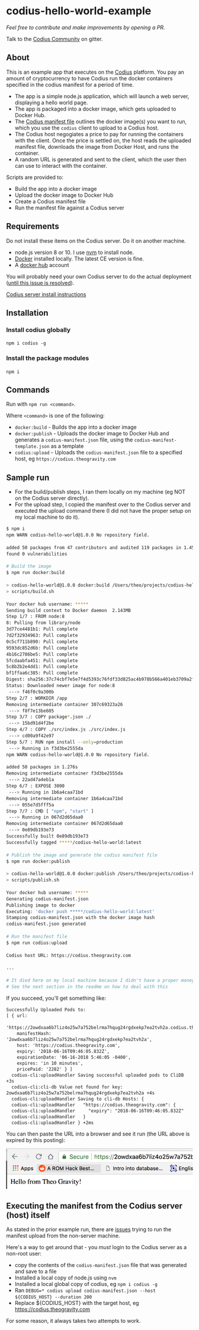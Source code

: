 # codius-hello-world-example

*Feel free to contribute and make improvements by opening a PR.*

Talk to the [Codius Community](https://gitter.im/codius/codius-chat) on gitter.

## About 

This is an example app that executes on the [Codius](https://codius.org/) platform. You pay an amount of cryptocurrency to have Codius run the docker containers specified in the codius manifest for a period of time.

- The app is a simple node.js application, which will launch a web server, displaying a hello world page.
- The app is packaged into a docker image, which gets uploaded to Docker Hub.
- The [Codius manifest file](https://github.com/codius/manifest) outlines the docker image(s) you want to run, which you use the `codius` client to upload to a Codius host.
- The Codius host negogiates a price to pay for running the containers with the client. Once the price is settled on, the host reads the uploaded manifest file, downloads the image from Docker Host, and runs the container.
- A random URL is generated and sent to the client, which the user then can use to interact with the container.

Scripts are provided to:

- Build the app into a docker image
- Upload the docker image to Docker Hub
- Create a Codius manifest file
- Run the manifest file against a Codius server

## Requirements

Do not install these items on the Codius server. Do it on another machine.

- node.js version 8 or 10. I use [nvm](https://github.com/codius/codius/issues/41) to install node.
- [Docker](https://www.docker.com/get-docker) installed locally. The latest CE version is fine.
- A [docker hub](https://hub.docker.com/) account

You will probably need your own Codius server to do the actual deployment ([until this issue is resolved](https://github.com/codius/codius/issues/41)).

[Codius server install instructions](https://medium.com/codius/how-to-run-your-own-codius-host-42e13afe1fb2)

## Installation

### Install codius globally

`npm i codius -g`

### Install the package modules

`npm i`

## Commands

Run with `npm run <command>`.

Where `<command>` is one of the following:

- `docker:build` - Builds the app into a docker image
- `docker:publish` - Uploads the docker image to Docker Hub and generates a `codius-manifest.json` file, using the
`codius-manifest-template.json` as a template
- `codius:upload` - Uploads the `codius-manifest.json` file to a specified host, eg `https://codius.theogravity.com`

## Sample run

- For the build/publish steps, I ran them locally on my machine (eg NOT on the Codius server directly).
- For the upload step, I copied the manifest over to the Codius server and executed the upload command there
(I did not have the proper setup on my local machine to do it).

```bash
$ npm i
npm WARN codius-hello-world@1.0.0 No repository field.

added 50 packages from 47 contributors and audited 119 packages in 1.457s
found 0 vulnerabilities

# Build the image
$ npm run docker:build

> codius-hello-world@1.0.0 docker:build /Users/theo/projects/codius-hello-world
> scripts/build.sh

Your docker hub username: *****
Sending build context to Docker daemon  2.143MB
Step 1/7 : FROM node:8
8: Pulling from library/node
3d77ce4481b1: Pull complete 
7d2f32934963: Pull complete 
0c5cf711b890: Pull complete 
9593dc852d6b: Pull complete 
4b16c2786be5: Pull complete 
5fcdaabfa451: Pull complete 
5c8b2b2e4dd1: Pull complete 
bf1ffaa6c385: Pull complete 
Digest: sha256:37c74cbf7e5e7f4d5393c76fdf33d825ac4b978b566a401eb3709a2f8be75b6f
Status: Downloaded newer image for node:8
 ---> f46f0c9a300b
Step 2/7 : WORKDIR /app
Removing intermediate container 307c69323a26
 ---> f8f7e13be605
Step 3/7 : COPY package*.json ./
 ---> 15bd91d4f2be
Step 4/7 : COPY ./src/index.js ./src/index.js
 ---> cd00a9f42e97
Step 5/7 : RUN npm install --only=production
 ---> Running in f3d3be2555da
npm WARN codius-hello-world@1.0.0 No repository field.

added 50 packages in 1.276s
Removing intermediate container f3d3be2555da
 ---> 22ad47a4eb1a
Step 6/7 : EXPOSE 3000
 ---> Running in 1b6a4caa71bd
Removing intermediate container 1b6a4caa71bd
 ---> 055e7d5fff5a
Step 7/7 : CMD [ "npm", "start" ]
 ---> Running in 067d2d65daa0
Removing intermediate container 067d2d65daa0
 ---> 0e89db193e73
Successfully built 0e89db193e73
Successfully tagged *****/codius-hello-world:latest

# Publish the image and generate the codius manifest file
$ npm run docker:publish

> codius-hello-world@1.0.0 docker:publish /Users/theo/projects/codius-hello-world
> scripts/publish.sh

Your docker hub username: *****
Generating codius-manifest.json
Publishing image to docker
Executing: 'docker push *****/codius-hello-world:latest'
Stamping codius-manifest.json with the docker image hash
codius-manifest.json generated

# Run the manifest file
$ npm run codius:upload

Codius host URL: https://codius.theogravity.com

...

# It died here on my local machine because I didn't have a proper moneyd setup I think. 
# See the next section in the readme on how to deal with this
```

If you succeed, you'll get something like:

```
Successfully Uploaded Pods to:
[ { url:
     'https://2owdxaa6b7liz4o25w7a752belrma7hqug24rgdxekp7ea2tvh2a.codius.theogravity.com/',
    manifestHash: '2owdxaa6b7liz4o25w7a752belrma7hqug24rgdxekp7ea2tvh2a',
    host: 'https://codius.theogravity.com',
    expiry: '2018-06-16T09:46:05.832Z',
    expirationDate: '06-16-2018 5:46:05 -0400',
    expires: 'in 10 minutes',
    pricePaid: '2282' } ]
  codius-cli:uploadHandler Saving successful uploaded pods to CliDB +3s
  codius-cli:cli-db Value not found for key: 2owdxaa6b7liz4o25w7a752belrma7hqug24rgdxekp7ea2tvh2a +4s
  codius-cli:uploadHandler Saving to cli-db Hosts: {
  codius-cli:uploadHandler   "https://codius.theogravity.com": {
  codius-cli:uploadHandler     "expiry": "2018-06-16T09:46:05.832Z"
  codius-cli:uploadHandler   }
  codius-cli:uploadHandler } +2ms
```

You can then paste the URL into a browser and see it run (the URL above is expired by this posting):

![codius-app](https://github.com/theogravity/codius-hello-world/blob/master/codius.png?raw=true)

## Executing the manifest from the Codius server (host) itself

As stated in the prior example run, there are [issues](https://github.com/codius/codius/issues/41) trying to run the manifest upload from the non-server machine.

Here's a way to get around that - you *must* login to the Codius server as a non-root user:

- copy the contents of the `codius-manifest.json` file that was generated and save to a file
- Installed a local copy of node.js using `nvm`
- Installed a local global copy of codius, eg `npm i codius -g`
- Ran `DEBUG=* codius upload codius-manifest.json --host ${CODIUS_HOST} --duration 200`
- Replace ${CODIUS_HOST} with the target host, eg https://codius.theogravity.com

For some reason, it always takes two attempts to work.

